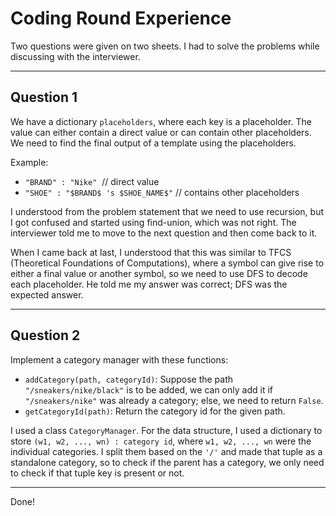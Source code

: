 # Coding Round Experience

Two questions were given on two sheets. I had to solve the problems while discussing with the interviewer.

***

## Question 1

We have a dictionary `placeholders`, where each key is a placeholder. The value can either contain a direct value or can contain other placeholders. We need to find the final output of a template using the placeholders.

Example:  
- `"BRAND" : "Nike"`  // direct value  
- `"SHOE" : "$BRAND$ 's $SHOE_NAME$"` // contains other placeholders  

I understood from the problem statement that we need to use recursion, but I got confused and started using find-union, which was not right. The interviewer told me to move to the next question and then come back to it.

When I came back at last, I understood that this was similar to TFCS (Theoretical Foundations of Computations), where a symbol can give rise to either a final value or another symbol, so we need to use DFS to decode each placeholder. He told me my answer was correct; DFS was the expected answer.

***

## Question 2

Implement a category manager with these functions:  
- `addCategory(path, categoryId)`: Suppose the path `"/sneakers/nike/black"` is to be added, we can only add it if `"/sneakers/nike"` was already a category; else, we need to return `False`.  
- `getCategoryId(path)`: Return the category id for the given path.

I used a class `CategoryManager`. For the data structure, I used a dictionary to store `(w1, w2, ..., wn) : category id`, where `w1, w2, ..., wn` were the individual categories. I split them based on the `'/'` and made that tuple as a standalone category, so to check if the parent has a category, we only need to check if that tuple key is present or not.

***

Done!